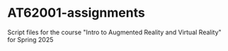 # AT62001-assignments
Script files for the course "Intro to Augmented Reality and Virtual Reality" for Spring 2025
